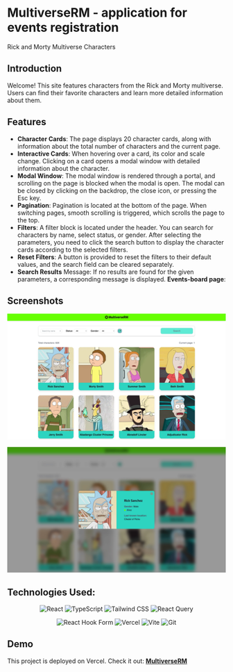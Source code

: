 # MultiverseRM - application for events registration

Rick and Morty Multiverse Characters

## Introduction

Welcome! This site features characters from the Rick and Morty multiverse. Users can find their
favorite characters and learn more detailed information about them.

## Features

- **Character Cards**: The page displays 20 character cards, along with information about the total
  number of characters and the current page.
- **Interactive Cards**: When hovering over a card, its color and scale change. Clicking on a card
  opens a modal window with detailed information about the character.
- **Modal Window**: The modal window is rendered through a portal, and scrolling on the page is
  blocked when the modal is open. The modal can be closed by clicking on the backdrop, the close
  icon, or pressing the Esc key.
- **Pagination**: Pagination is located at the bottom of the page. When switching pages, smooth
  scrolling is triggered, which scrolls the page to the top.
- **Filters**: A filter block is located under the header. You can search for characters by name,
  select status, or gender. After selecting the parameters, you need to click the search button to
  display the character cards according to the selected filters.
- **Reset Filters**: A button is provided to reset the filters to their default values, and the
  search field can be cleared separately.
- **Search Results** Message: If no results are found for the given parameters, a corresponding
  message is displayed. **Events-board page**:

## Screenshots

![Characters](./public/images/characters.webp)

![Modal](./public/images/modal.webp)

## Technologies Used:

<div align="center">

![React](https://img.shields.io/badge/react-%2320232a.svg?style=for-the-badge&logo=react&logoColor=%2361DAFB)
![TypeScript](https://img.shields.io/badge/typescript-%23007ACC.svg?style=for-the-badge&logo=typescript&logoColor=white)
![Tailwind CSS](https://img.shields.io/badge/tailwindcss-%2338B2AC.svg?style=for-the-badge&logo=tailwind-css&logoColor=white)
![React Query](https://img.shields.io/badge/react--query-FF4154?style=for-the-badge&logo=react-query&logoColor=white)

![React Hook Form](https://img.shields.io/badge/React%20Hook%20Form-%23EC5990.svg?style=for-the-badge&logo=reacthookform&logoColor=white)
![Vercel](https://img.shields.io/badge/vercel-%23000000.svg?style=for-the-badge&logo=vercel&logoColor=white)
![Vite](https://img.shields.io/badge/vite-%23646CFF.svg?style=for-the-badge&logo=vite&logoColor=white)
![Git](https://img.shields.io/badge/git-%23F05033.svg?style=for-the-badge&logo=git&logoColor=white)

</div>

## Demo

This project is deployed on Vercel. Check it out:
[**MultiverseRM**](https://multiverse-rm.vercel.app/)

